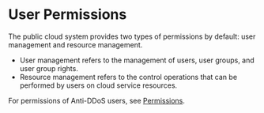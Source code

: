# User Permissions<a name="EN-US_TOPIC_0204851498"></a>

The public cloud system provides two types of permissions by default: user management and resource management.

-   User management refers to the management of users, user groups, and user group rights.
-   Resource management refers to the control operations that can be performed by users on cloud service resources.

For permissions of Anti-DDoS users, see  [Permissions](https://docs.otc.t-systems.com/en-us/permissions/index.html).

